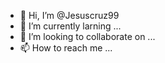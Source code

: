 - 👋 Hi, I’m @Jesuscruz99
 - 🌱 I’m currently larning ... 
- 💞️ I’m looking to collaborate on ...
- 📫 How to reach me ...

<!---
Jesuscruz99/Jesuscruz99 is a ✨ special ✨ repository because its `README.md` (this file) appears on your GitHub profile.
You can click the Preview link to take a look at your changes.
--->
